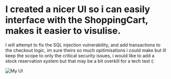

# I created a nicer UI so i can easily interface with the ShoppingCart, makes it easier to visulise.


I will attempt to fix the SQL injection vulnerability, and add transactions to the checkout logic, im sure theirs so much opitimisations i could make but ill keep the scope to only the critical security issues, i would like to add a stock reservation system but that may be a bit overkill for a tech test (:

![My UI]('https://raw.githubusercontent.com/fireyopss/PHPCodeTest/refs/heads/main/ui.png')
